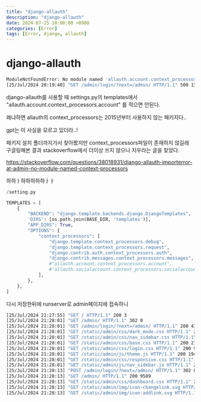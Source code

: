 ```yaml
---
title: "django-allauth"
description: "django-allauth"
date: 2024-07-25 10:00:00 +0900
categories: [Error]
tags: [Error, django, allauth]
---
```


# django-allauth
```bash
ModuleNotFoundError: No module named 'allauth.account.context_processors'
[25/Jul/2024 20:19:40] "GET /admin/login/?next=/admin/ HTTP/1.1" 500 137666
```

django-allauth를 사용할 때 
settings.py의 templates에서 "allauth.account.context_processors.account" 를 적으면 안된다.

왜냐하면 allauth의 context_processors는 2015년부터 사용하지 않는 패키지다..

gpt는 이 사실을 모르고 있더라..!

패키지 설치 폴더까지가서 찾아봤지만 context_processors파일이 존재하지 않길래 구글링해본 결과 stackoverflow에서 더이상 쓰지 않으니 지우라는 글을 찾았다.

https://stackoverflow.com/questions/38018931/django-allauth-importerror-at-admin-no-module-named-context-processors

하하ㅏ하하하하하ㅏㅏ

```python
/setting.py

TEMPLATES = [
    {
        "BACKEND": "django.template.backends.django.DjangoTemplates",
        'DIRS': [os.path.join(BASE_DIR, 'templates')],
        "APP_DIRS": True,
        "OPTIONS": {
            "context_processors": [
                "django.template.context_processors.debug",
                "django.template.context_processors.request",
                "django.contrib.auth.context_processors.auth",
                "django.contrib.messages.context_processors.messages",
                #"allauth.account.context_processors.account",
                #'allauth.socialaccount.context_processors.socialaccount'
            ],
        },
    },
]
```

다시 저장한뒤에 runserver로 admin페이지에 접속하니

```bash
[25/Jul/2024 21:27:55] "GET / HTTP/1.1" 200 3
[25/Jul/2024 21:28:01] "GET /admin/ HTTP/1.1" 302 0
[25/Jul/2024 21:28:01] "GET /admin/login/?next=/admin/ HTTP/1.1" 200 4194
[25/Jul/2024 21:28:01] "GET /static/admin/css/dark_mode.css HTTP/1.1" 200 2682
[25/Jul/2024 21:28:01] "GET /static/admin/css/nav_sidebar.css HTTP/1.1" 200 2810
[25/Jul/2024 21:28:01] "GET /static/admin/css/base.css HTTP/1.1" 200 21544
[25/Jul/2024 21:28:01] "GET /static/admin/css/login.css HTTP/1.1" 200 958
[25/Jul/2024 21:28:01] "GET /static/admin/js/theme.js HTTP/1.1" 200 1943
[25/Jul/2024 21:28:01] "GET /static/admin/css/responsive.css HTTP/1.1" 200 17905
[25/Jul/2024 21:28:01] "GET /static/admin/js/nav_sidebar.js HTTP/1.1" 200 3063
[25/Jul/2024 21:28:13] "POST /admin/login/?next=/admin/ HTTP/1.1" 302 0
[25/Jul/2024 21:28:13] "GET /admin/ HTTP/1.1" 200 9589
[25/Jul/2024 21:28:13] "GET /static/admin/css/dashboard.css HTTP/1.1" 200 441
[25/Jul/2024 21:28:13] "GET /static/admin/img/icon-changelink.svg HTTP/1.1" 200 380
[25/Jul/2024 21:28:13] "GET /static/admin/img/icon-addlink.svg HTTP/1.1" 200 331
```